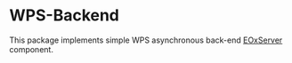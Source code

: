 # WPS-Backend

This package implements simple WPS asynchronous back-end 
[EOxServer](https://github.com/EOxServer/eoxserver) component.
